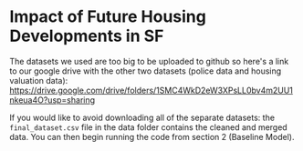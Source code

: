 # Impact of Future Housing Developments in SF
The datasets we used are too big to be uploaded to github so here's a link to our google drive with the other two datasets (police data and housing valuation data): https://drive.google.com/drive/folders/1SMC4WkD2eW3XPsLL0bv4m2UU1nkeua4O?usp=sharing

If you would like to avoid downloading all of the separate datasets: the `final_dataset.csv` file in the data folder contains the cleaned and merged data. You can then begin running the code from section 2 (Baseline Model).
